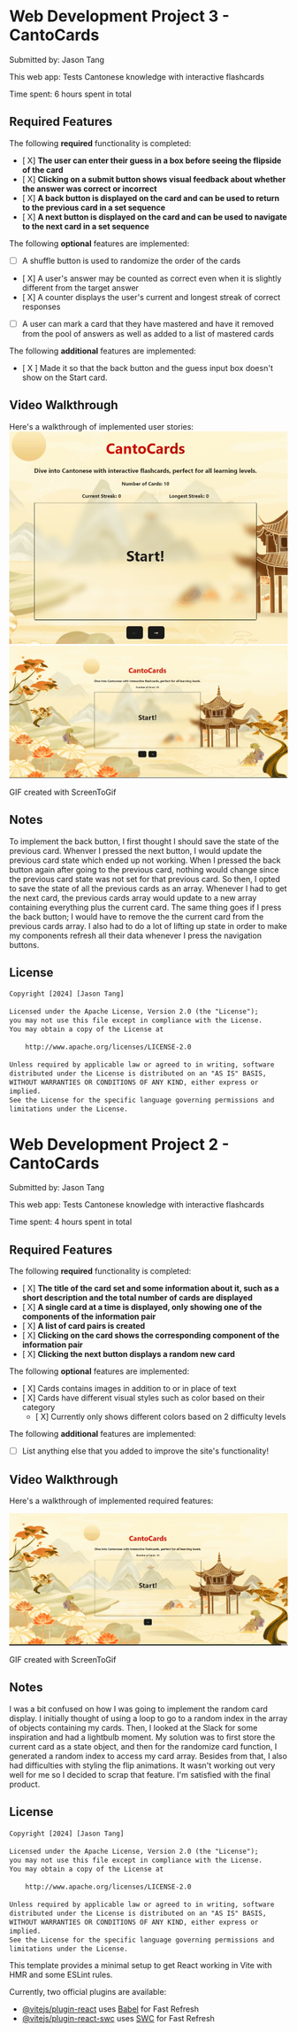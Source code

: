 # Web Development Project 3 - CantoCards

Submitted by: Jason Tang

This web app: Tests Cantonese knowledge with interactive flashcards

Time spent: 6 hours spent in total

## Required Features

The following **required** functionality is completed:

- [ X] **The user can enter their guess in a box before seeing the flipside of the card**
- [ X] **Clicking on a submit button shows visual feedback about whether the answer was correct or incorrect**
- [ X] **A back button is displayed on the card and can be used to return to the previous card in a set sequence**
- [ X] **A next button is displayed on the card and can be used to navigate to the next card in a set sequence**

The following **optional** features are implemented:

- [ ] A shuffle button is used to randomize the order of the cards
- [ X] A user's answer may be counted as correct even when it is slightly different from the target answer
- [ X] A counter displays the user's current and longest streak of correct responses
- [ ] A user can mark a card that they have mastered and have it removed from the pool of answers as well as added to a list of mastered cards

The following **additional** features are implemented:

* [ X ] Made it so that the back button and the guess input box doesn't show on the Start card.

## Video Walkthrough

Here's a walkthrough of implemented user stories:
<img src='project3resubmit.gif' title="Video Walkthrough" width='' alt='Video Walkthrough' />
<img src='project3.gif' title='Video Walkthrough' width='' alt='Video Walkthrough' />

<!-- Replace this with whatever GIF tool you used! -->
GIF created with ScreenToGif
<!-- Recommended tools:
[Kap](https://getkap.co/) for macOS
[ScreenToGif](https://www.screentogif.com/) for Windows
[peek](https://github.com/phw/peek) for Linux. -->

## Notes

To implement the back button, I first thought I should save the state of the previous card. Whenver I pressed the next button, I would update the previous card state which ended up not working. When I pressed the back button again after going to the previous card, nothing would change since the previous card state was not set for that previous card. So then, I opted to save the state of all the previous cards as an array. Whenever I had to get the next card, the previous cards array would update to a new array containing everything plus the current card. The same thing goes if I press the back button; I would have to remove the the current card from the previous cards array.
I also had to do a lot of lifting up state in order to make my components refresh all their data whenever I press the navigation buttons. 

## License

    Copyright [2024] [Jason Tang]

    Licensed under the Apache License, Version 2.0 (the "License");
    you may not use this file except in compliance with the License.
    You may obtain a copy of the License at

        http://www.apache.org/licenses/LICENSE-2.0

    Unless required by applicable law or agreed to in writing, software
    distributed under the License is distributed on an "AS IS" BASIS,
    WITHOUT WARRANTIES OR CONDITIONS OF ANY KIND, either express or implied.
    See the License for the specific language governing permissions and
    limitations under the License.

# Web Development Project 2 - CantoCards

Submitted by: Jason Tang

This web app: Tests Cantonese knowledge with interactive flashcards

Time spent: 4 hours spent in total

## Required Features

The following **required** functionality is completed:

- [ X] **The title of the card set and some information about it, such as a short description and the total number of cards are displayed**
- [ X] **A single card at a time is displayed, only showing one of the components of the information pair**
- [ X] **A list of card pairs is created**
- [ X] **Clicking on the card shows the corresponding component of the information pair**
- [ X] **Clicking the next button displays a random new card**

The following **optional** features are implemented:

- [ X] Cards contains images in addition to or in place of text
- [ X] Cards have different visual styles such as color based on their category
  - [ X] Currently only shows different colors based on 2 difficulty levels

The following **additional** features are implemented:

* [ ] List anything else that you added to improve the site's functionality!

## Video Walkthrough

Here's a walkthrough of implemented required features:

<img src='project2.gif' title='Video Walkthrough' width='' alt='Video Walkthrough' />

<!-- Replace this with whatever GIF tool you used! -->
GIF created with ScreenToGif 
<!-- Recommended tools:
[Kap](https://getkap.co/) for macOS
[ScreenToGif](https://www.screentogif.com/) for Windows
[peek](https://github.com/phw/peek) for Linux. -->

## Notes
I was a bit confused on how I was going to implement the random card display. I initially thought of using a loop to go to a random
index in the array of objects containing my cards. Then, I looked at the Slack for some inspiration and had a lightbulb moment. My
solution was to first store the current card as a state object, and then for the randomize card function, I generated a random index to access my card array. Besides from that, I also had difficulties with styling the flip animations. It wasn't working out very well for me so I decided to scrap that feature. I'm satisfied with the final product.

## License

    Copyright [2024] [Jason Tang]

    Licensed under the Apache License, Version 2.0 (the "License");
    you may not use this file except in compliance with the License.
    You may obtain a copy of the License at

        http://www.apache.org/licenses/LICENSE-2.0

    Unless required by applicable law or agreed to in writing, software
    distributed under the License is distributed on an "AS IS" BASIS,
    WITHOUT WARRANTIES OR CONDITIONS OF ANY KIND, either express or implied.
    See the License for the specific language governing permissions and
    limitations under the License.
This template provides a minimal setup to get React working in Vite with HMR and some ESLint rules.

Currently, two official plugins are available:

- [@vitejs/plugin-react](https://github.com/vitejs/vite-plugin-react/blob/main/packages/plugin-react/README.md) uses [Babel](https://babeljs.io/) for Fast Refresh
- [@vitejs/plugin-react-swc](https://github.com/vitejs/vite-plugin-react-swc) uses [SWC](https://swc.rs/) for Fast Refresh
